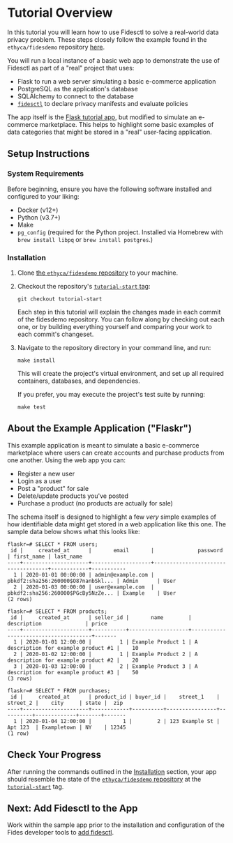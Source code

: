 # Tutorial Overview

In this tutorial you will learn how to use Fidesctl to solve a real-world data privacy problem. These steps closely follow the example found in the `ethyca/fidesdemo` repository [here](https://github.com/ethyca/fidesdemo).

You will run a local instance of a basic web app to demonstrate the use of Fidesctl as part of a "real" project that uses:

* Flask to run a web server simulating a basic e-commerce application
* PostgreSQL as the application's database
* SQLAlchemy to connect to the database
* [`fidesctl`](https://github.com/ethyca/fides) to declare privacy manifests and evaluate policies

The app itself is the [Flask tutorial app](https://flask.palletsprojects.com/en/2.0.x/tutorial/), but modified to simulate an e-commerce marketplace. This helps to highlight some basic examples of data categories that might be stored in a "real" user-facing application.

## Setup Instructions

### System Requirements

Before beginning, ensure you have the following software installed and configured to your liking:

* Docker (v12+)
* Python (v3.7+)
* Make
* `pg_config` (required for the Python project. Installed via Homebrew with `brew install libpq` or `brew install postgres`.)

### Installation

1. Clone [the `ethyca/fidesdemo` repository](https://github.com/ethyca/fidesdemo) to your machine.
1. Checkout the repository's [`tutorial-start` tag](https://github.com/ethyca/fidesdemo/releases/tag/tutorial-start):

    ```shell
    git checkout tutorial-start
    ```

    Each step in this tutorial will explain the changes made in each commit of the fidesdemo repository. You can follow along by checking out each one, or by building everything yourself and comparing your work to each commit's changeset.

1. Navigate to the repository directory in your command line, and run:

    ```shell
    make install
    ```

    This will create the project's virtual environment, and set up all required containers, databases, and dependencies.

    If you prefer, you may execute the project's test suite by running:

    ```shell
    make test
    ```

## About the Example Application ("Flaskr")

This example application is meant to simulate a basic e-commerce marketplace where users can create accounts and purchase products from one another. Using the web app you can:

* Register a new user
* Login as a user
* Post a "product" for sale
* Delete/update products you've posted
* Purchase a product (no products are actually for sale)

The schema itself is designed to highlight a few *very* simple examples of how identifiable data might get stored in a web application like this one. The sample data below shows what this looks like:

```shell
flaskr=# SELECT * FROM users;
 id |     created_at      |       email       |              password              | first_name | last_name
----+---------------------+-------------------+------------------------------------+------------+-----------
  1 | 2020-01-01 00:00:00 | admin@example.com | pbkdf2:sha256:260000$O87nanbSkl... | Admin      | User
  2 | 2020-01-03 00:00:00 | user@example.com  | pbkdf2:sha256:260000$PGcBy5NzZe... | Example    | User
(2 rows)

flaskr=# SELECT * FROM products;
 id |     created_at      | seller_id |       name        |             description              | price
----+---------------------+-----------+-------------------+--------------------------------------+-------
  1 | 2020-01-01 12:00:00 |         1 | Example Product 1 | A description for example product #1 |    10
  2 | 2020-01-02 12:00:00 |         1 | Example Product 2 | A description for example product #2 |    20
  3 | 2020-01-03 12:00:00 |         2 | Example Product 3 | A description for example product #3 |    50
(3 rows)

flaskr=# SELECT * FROM purchases;
 id |     created_at      | product_id | buyer_id |    street_1    | street_2 |    city     | state |  zip
----+---------------------+------------+----------+----------------+----------+-------------+-------+-------
  1 | 2020-01-04 12:00:00 |          1 |        2 | 123 Example St | Apt 123  | Exampletown | NY    | 12345
(1 row)
```

## Check Your Progress

After running the commands outlined in the [Installation](#installation) section, your app should resemble the state of the [`ethyca/fidesdemo` repository](https://github.com/ethyca/fidesdemo) at the [`tutorial-start`](https://github.com/ethyca/fidesdemo/releases/tag/tutorial-start) tag.

## Next: Add Fidesctl to the App

Work within the sample app prior to the installation and configuration of the Fides developer tools to [add fidesctl](add.md).
